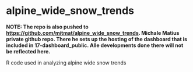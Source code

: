 # alpine_wide_snow_trends

**NOTE: The repo is also pushed to https://github.com/mitmat/alpine_wide_snow_trends. Michale Matius private github repo. There he sets up the hosting of the dashboard that is included in 17-dashboard_public. Alle developments done there will not be reflected here.**

R code used in analyzing alpine wide snow trends
